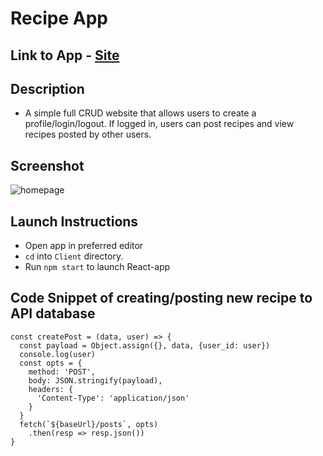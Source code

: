 # Recipe App

## Link to App  - [Site]("http://jlrecipe-app.surge.sh/")

## Description
- A simple full CRUD website that allows users to create a profile/login/logout. If logged in, users can post recipes and view recipes posted by other users.

## Screenshot  
![homepage](https://github.com/jlendle11/recipe/blob/master/client/src/Images/Homepage.png)

## Launch Instructions
- Open app in preferred editor
- ```cd``` into ```Client``` directory.
- Run ```npm start``` to launch React-app

## Code Snippet of creating/posting new recipe to API database

```
const createPost = (data, user) => {
  const payload = Object.assign({}, data, {user_id: user})
  console.log(user)
  const opts = {
    method: 'POST',
    body: JSON.stringify(payload),
    headers: {
      'Content-Type': 'application/json'
    }
  }
  fetch(`${baseUrl}/posts`, opts)
    .then(resp => resp.json())
}
```

